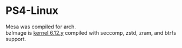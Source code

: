 # PS4-Linux

Mesa was compiled for arch.  
bzImage is [kernel 6.12.y](https://github.com/crashniels/linux) compiled with seccomp, zstd, zram, and btrfs support.
